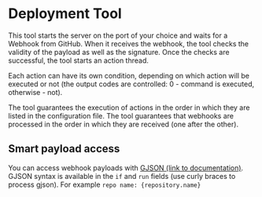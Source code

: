 # Deployment Tool
This tool starts the server on the port of your choice and waits for a Webhook from GitHub.
When it receives the webhook, the tool checks the validity of the payload as well as the signature.
Once the checks are successful, the tool starts an action thread.

Each action can have its own condition, depending on which action will be executed or not
(the output codes are controlled: 0 - command is executed, otherwise - not).

The tool guarantees the execution of actions in the order in which they are listed in the configuration file.
The tool guarantees that webhooks are processed in the order in which they are received (one after the other).

## Smart payload access
You can access webhook payloads with [GJSON (link to documentation)](docs/GJSON.md). GJSON syntax is available in the `if` and `run` fields
(use curly braces to process gjson). For example `repo name: {repository.name}`